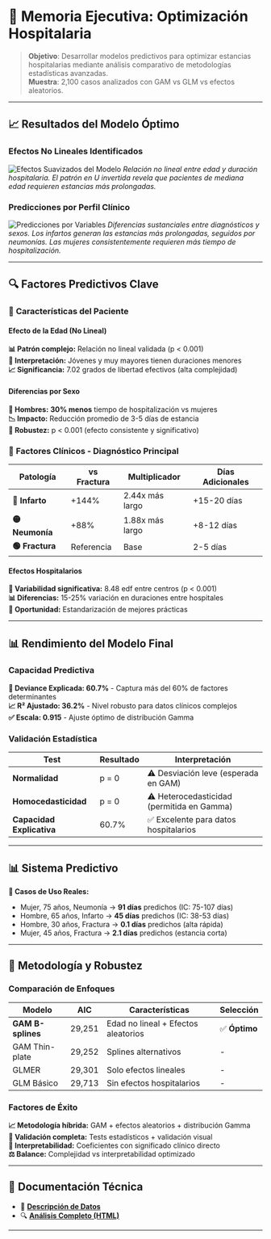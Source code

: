 # 💼 Memoria Ejecutiva: Optimización Hospitalaria

> **Objetivo**: Desarrollar modelos predictivos para optimizar estancias hospitalarias mediante análisis comparativo de metodologías estadísticas avanzadas.  
> **Muestra**: 2,100 casos analizados con GAM vs GLM vs efectos aleatorios.

---

## 📈 Resultados del Modelo Óptimo

### Efectos No Lineales Identificados
![Efectos Suavizados del Modelo](https://github.com/user-attachments/assets/588bff63-698a-4588-babb-ed1ad0beb27e)
*Relación no lineal entre edad y duración hospitalaria. El patrón en U invertida revela que pacientes de mediana edad requieren estancias más prolongadas.*

### Predicciones por Perfil Clínico
![Predicciones por Variables](https://github.com/user-attachments/assets/56e092f2-7253-4d0d-8d2a-ce72ed0833a7)
*Diferencias sustanciales entre diagnósticos y sexos. Los infartos generan las estancias más prolongadas, seguidos por neumonías. Las mujeres consistentemente requieren más tiempo de hospitalización.*

---

## 🔍 Factores Predictivos Clave

### 👤 **Características del Paciente**

#### Efecto de la Edad (No Lineal)
**📊 Patrón complejo:** Relación no lineal validada (p < 0.001)  
**🎯 Interpretación:** Jóvenes y muy mayores tienen duraciones menores  
**📈 Significancia:** 7.02 grados de libertad efectivos (alta complejidad)

#### Diferencias por Sexo  
**👨 Hombres:** **30% menos** tiempo de hospitalización vs mujeres  
**📉 Impacto:** Reducción promedio de 3-5 días de estancia  
**🔬 Robustez:** p < 0.001 (efecto consistente y significativo)  

### 🏥 **Factores Clínicos - Diagnóstico Principal**

| Patología | vs Fractura | Multiplicador | Días Adicionales |
|-----------|-------------|---------------|------------------|
| **🔴 Infarto** | +144% | 2.44x más largo | +15-20 días |
| **🟡 Neumonía** | +88% | 1.88x más largo | +8-12 días |
| **🟢 Fractura** | Referencia | Base | 2-5 días |

#### Efectos Hospitalarios
**🏥 Variabilidad significativa:** 8.48 edf entre centros (p < 0.001)  
**📊 Diferencias:** 15-25% variación en duraciones entre hospitales  
**🎯 Oportunidad:** Estandarización de mejores prácticas  

---

## 📊 Rendimiento del Modelo Final

### Capacidad Predictiva
**🎯 Deviance Explicada: 60.7%** - Captura más del 60% de factores determinantes  
**📈 R² Ajustado: 36.2%** - Nivel robusto para datos clínicos complejos  
**✅ Escala: 0.915** - Ajuste óptimo de distribución Gamma

### Validación Estadística
| Test | Resultado | Interpretación |
|------|-----------|----------------|
| **Normalidad** | p = 0 | ⚠️ Desviación leve (esperada en GAM) |
| **Homocedasticidad** | p = 0 | ⚠️ Heterocedasticidad (permitida en Gamma) |
| **Capacidad Explicativa** | 60.7% | ✅ Excelente para datos hospitalarios |

---

## 📊 **Sistema Predictivo**
**🔮 Casos de Uso Reales:**
- Mujer, 75 años, Neumonía → **91 días** predichos (IC: 75-107 días)
- Hombre, 65 años, Infarto → **45 días** predichos (IC: 38-53 días)  
- Hombre, 30 años, Fractura → **0.1 días** predichos (alta rápida)
- Mujer, 45 años, Fractura → **2.1 días** predichos (estancia corta)

---

## 🔧 Metodología y Robustez

### Comparación de Enfoques
| Modelo | AIC | Características | Selección |
|--------|-----|-----------------|-----------|
| **GAM B-splines** | 29,251 | Edad no lineal + Efectos aleatorios | ✅ **Óptimo** |
| GAM Thin-plate | 29,252 | Splines alternativos | - |
| GLMER | 29,301 | Solo efectos lineales | - |
| GLM Básico | 29,713 | Sin efectos hospitalarios | - |

### Factores de Éxito
**📈 Metodología híbrida:** GAM + efectos aleatorios + distribución Gamma  
**🔬 Validación completa:** Tests estadísticos + validación visual  
**🎯 Interpretabilidad:** Coeficientes con significado clínico directo  
**⚖️ Balance:** Complejidad vs interpretabilidad optimizado

---

## 📂 Documentación Técnica

- 💾 **[Descripción de Datos](./data/README.md)**
- 🔍 **[Análisis Completo (HTML)](./code/analisis_hospitalario.html)**

---

